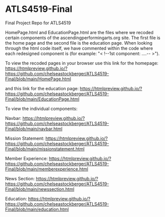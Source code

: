 # ATLS4519-Final
Final Project Repo for ATLS4519 

HomePage.html and EducationPage.html are the files where we recoded certain components of the ascendingperformingarts.org site. The first file is the home page and the second file is the education page. When looking through the html code itself, we have commented within the code where each redesigned component is (for example: "< !--1st component: ....-- >").

To view the recoded pages in your browser use this link for the homepage: https://htmlpreview.github.io/?https://github.com/chelseastockberger/ATLS4519-Final/blob/main/HomePage.html

and this link for the education page: https://htmlpreview.github.io/?https://github.com/chelseastockberger/ATLS4519-Final/blob/main/EducationPage.html

To view the individual components: 

Navbar: https://htmlpreview.github.io/?https://github.com/chelseastockberger/ATLS4519-Final/blob/main/navbar.html

Mission Statement: https://htmlpreview.github.io/?https://github.com/chelseastockberger/ATLS4519-Final/blob/main/missionstatement.html 

Member Experience: https://htmlpreview.github.io/?https://github.com/chelseastockberger/ATLS4519-Final/blob/main/memberexperience.html

News Section: https://htmlpreview.github.io/?https://github.com/chelseastockberger/ATLS4519-Final/blob/main/newssection.html

Education: https://htmlpreview.github.io/?https://github.com/chelseastockberger/ATLS4519-Final/blob/main/education.html
